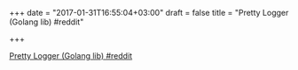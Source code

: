+++
date = "2017-01-31T16:55:04+03:00"
draft = false
title = "Pretty Logger (Golang lib)  #reddit"

+++

<p><a href="https://t.co/mTMfAxiFq9">Pretty Logger (Golang lib)  #reddit</a></p>
